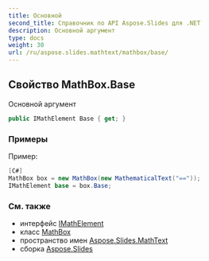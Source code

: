 ```yaml
---
title: Основной
second_title: Справочник по API Aspose.Slides для .NET
description: Основной аргумент
type: docs
weight: 30
url: /ru/aspose.slides.mathtext/mathbox/base/
---
```


## Свойство MathBox.Base

Основной аргумент

```csharp
public IMathElement Base { get; }
```

### Примеры

Пример:

```csharp
[C#]
MathBox box = new MathBox(new MathematicalText("=="));
IMathElement base = box.Base;
```

### См. также

* интерфейс [IMathElement](../../imathelement)
* класс [MathBox](../../mathbox)
* пространство имен [Aspose.Slides.MathText](../../mathbox)
* сборка [Aspose.Slides](../../../)

<!-- DO NOT EDIT: сгенерировано xmldocmd для Aspose.Slides.dll -->
